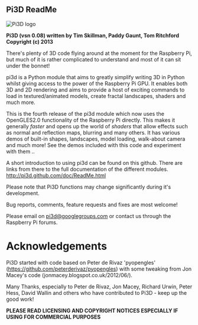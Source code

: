 ## **Pi3D ReadMe**

![Pi3D logo](pi3d.github.com/doc/images/rpilogoshad128.png)

**Pi3D (vsn 0.08) written by Tim Skillman, Paddy Gaunt, Tom Ritchford Copyright (c) 2013**

There's plenty of 3D code flying around at the moment for the Raspberry Pi,
but much of it is rather complicated to understand and most of it can sit
under the bonnet!

pi3d is a Python module that aims to greatly simplify writing 3D in Python
whilst giving access to the power of the Raspberry Pi GPU. It enables both
3D and 2D rendering and aims to provide a host of exciting commands to load
in textured/animated models, create fractal landscapes, shaders and much more.

This is the fourth release of the pi3d module which now uses the OpenGLES2.0
functionality of the Raspberry Pi directly. This makes it generally *faster*
and opens up the world of *shaders* that allow effects such as normal and 
reflection maps, blurring and many others. It has various demos of built-in
shapes, landscapes, model loading, walk-about camera and much more! See the demos
included with this code and experiment with them ..

A short introduction to using pi3d can be found on this github. There are links from there
to the full documentation of the different modules.
http://pi3d.github.com/doc/ReadMe.html

Please note that Pi3D functions may change significantly during it's development.

Bug reports, comments, feature requests and fixes are most welcome!

Please email on pi3d@googlegroups.com or contact us through the Raspberry Pi forums.

# Acknowledgements

Pi3D started with code based on Peter de Rivaz 'pyopengles' (https://github.com/peterderivaz/pyopengles)
with some tweaking from Jon Macey's code (jonmacey.blogspot.co.uk/2012/06/). 

Many Thanks, especially to Peter de Rivaz, Jon Macey, Richard Urwin, Peter Hess, David Wallin
and others who have contributed to Pi3D - keep up the good work!

**PLEASE READ LICENSING AND COPYRIGHT NOTICES ESPECIALLY IF USING FOR COMMERCIAL PURPOSES**
